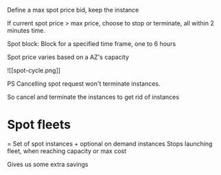 Define a max spot price bid, keep the instance

If current spot price > max price, choose to stop or terminate, all within 2 minutes time.

Spot block: Block for a specified time frame, one to 6 hours

Spot price varies based on a AZ's capacity

![[spot-cycle.png]]

PS Cancelling spot request won't terminate instances.

So cancel and terminate the instances to get rid of instances

# Spot fleets
= Set of spot instances + optional on demand instances
Stops launching fleet, when reaching capacity or max cost

Gives us some extra savings